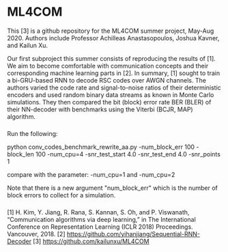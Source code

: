 # ML4COM
This [3] is a github repository for the ML4COM summer project, May-Aug 2020. Authors include Professor Achilleas Anastasopoulos, Joshua Kavner, and Kailun Xu.

Our first subproject this summer consists of reproducing the results of [1]. We aim to become comfortable with communication concepts and their corresponding machine learning parts in [2]. In summary, [1] sought to train a bi-GRU-based RNN to decode RSC codes over AWGN channels. The authors varied the code rate and signal-to-noise ratios of their deterministic encoders and used random binary data streams as known in Monte Carlo simulations. They then compared the bit (block) error rate BER (BLER) of their NN-decoder with benchmarks using the Viterbi (BCJR, MAP) algorithm.

###
Run the following:

python conv_codes_benchmark_rewrite_aa.py -num_block_err 100 -block_len 100 -num_cpu=4 -snr_test_start 4.0 -snr_test_end 4.0 -snr_points 1

compare with the parameter: -num_cpu=1 and -num_cpu=2

Note that there is a new argument "num_block_err" which is the number of block errors to collect for a simulation.
###

[1] H. Kim, Y. Jiang, R. Rana, S. Kannan, S. Oh, and P. Viswanath, “Communication algorithms via deep learning,” in The International Conference on Representation Learning (ICLR 2018) Proceedings. Vancouver, 2018.
[2] https://github.com/yihanjiang/Sequential-RNN-Decoder
[3] https://github.com/kailunxu/ML4COM
